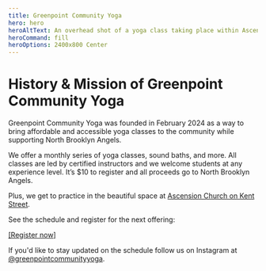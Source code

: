 ```yaml
---
title: Greenpoint Community Yoga
hero: hero
heroAltText: An overhead shot of a yoga class taking place within Ascension Church. Several people are sitting on yoga mats, facing the front of the church.
heroCommand: fill
heroOptions: 2400x800 Center
---
```


# History & Mission of Greenpoint Community Yoga

Greenpoint Community Yoga was founded in February 2024 as a way to bring affordable and accessible yoga classes to the community while supporting North Brooklyn Angels.

We offer a monthly series of yoga classes, sound baths, and more. All classes are led by certified instructors and we welcome students at any experience level. It’s $10 to register and all proceeds go to North Brooklyn Angels. 

Plus, we get to practice in the beautiful space at [Ascension Church on Kent Street](https://www.google.com/maps/place/Church+of+the+Ascension/@40.7306809,-73.9554381,19z/data=!4m6!3m5!1s0x89c259408542c21f:0xcae725ecd05d3661!8m2!3d40.730966!4d-73.956036!16s%2Fg%2F1wn34l6t).

See the schedule and register for the next offering: 

[[Register now]](https://bit.ly/2024nbayoga)

If you'd like to stay updated on the schedule follow us on Instagram at [@greenpointcommunityyoga](https://www.instagram.com/greenpointcommunityyoga). 